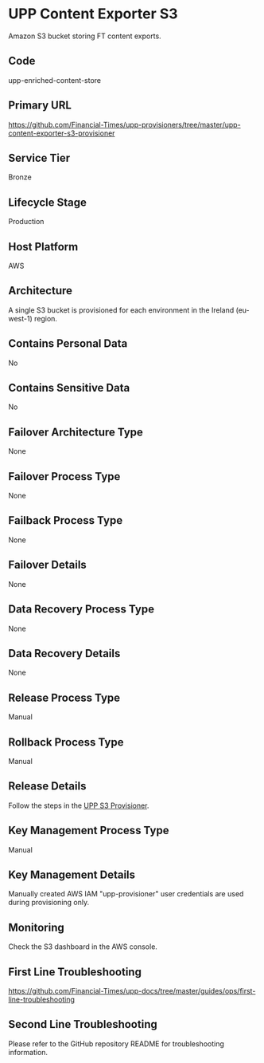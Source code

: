 # UPP Content Exporter S3

Amazon S3 bucket storing FT content exports.

## Code

upp-enriched-content-store

## Primary URL

<https://github.com/Financial-Times/upp-provisioners/tree/master/upp-content-exporter-s3-provisioner>

## Service Tier

Bronze

## Lifecycle Stage

Production

## Host Platform

AWS

## Architecture

A single S3 bucket is provisioned for each environment in the Ireland (eu-west-1) region.

## Contains Personal Data

No

## Contains Sensitive Data

No

## Failover Architecture Type

None

## Failover Process Type

None

## Failback Process Type

None

## Failover Details

None

## Data Recovery Process Type

None

## Data Recovery Details

None

## Release Process Type

Manual

## Rollback Process Type

Manual

## Release Details

Follow the steps in the [UPP S3 Provisioner](https://github.com/Financial-Times/upp-provisioners/blob/master/upp-content-exporter-s3-provisioner/README.md).

## Key Management Process Type

Manual

## Key Management Details

Manually created AWS IAM "upp-provisioner" user credentials are used during provisioning only.

## Monitoring

Check the S3 dashboard in the AWS console.

## First Line Troubleshooting

<https://github.com/Financial-Times/upp-docs/tree/master/guides/ops/first-line-troubleshooting>

## Second Line Troubleshooting

Please refer to the GitHub repository README for troubleshooting information.
